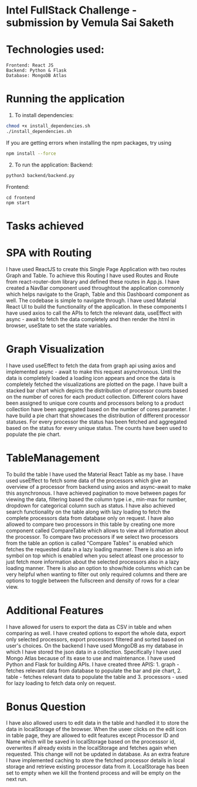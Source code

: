 # Intel FullStack Challenge - submission by Vemula Sai Saketh

# Technologies used:
    Frontend: React JS
    Backend: Python & Flask
    Database: MongoDB Atlas

# Running the application
1. To install dependencies: 
```bash
chmod +x install_dependencies.sh
./install_dependencies.sh
```
If you are getting errors when installing the npm packages, try using 
```bash
npm install --force
```

2. To run the application:
Backend:
```bash
python3 backend/backend.py
```
Frontend:
```frontend
cd frontend
npm start
```

# Tasks achieved

# SPA with Routing
I have used ReactJS to create this Single Page Application with two routes Graph and Table. To achieve this Routing I have used Routes and Route from react-router-dom library and defined these routes in App.js. I have created a NavBar component used throughtout the application commonly which helps navigate to the Graph, Table and this Dashboard component as well. The codebase is simple to navigate through. I have used Material React UI to build the functionality of the application. In these components I have used axios to call the APIs to fetch the relevant data, useEffect with async - await to fetch the data completely and then render the html in browser, useState to set the state variables.

# Graph Visualization
I have used useEffect to fetch the data from graph api using axios and implemented async - await to make this request asynchronous. Until the data is completely loaded a loading icon appears and once the data is completely fetched the visualizations are plotted on the page. I have built a stacked bar chart which depicts the distribution of processor counts based on the number of cores for each product collection. Different colors have been assigned to unique core counts and processors belong to a product collection have been aggregated based on the number of cores parameter. I have build a pie chart that showcases the distribution of different processor statuses. For every processor the status has been fetched and aggregated based on the status for every unique status. The counts have been used to populate the pie chart.

# TableManagement
To build the table I have used the Material React Table as my base. I have used useEffect to fetch some data of the processors which give an overview of a processor from backend using axios and async-await to make this asynchronous. I have achieved pagination to move between pages for viewing the data, filtering based the column type i.e., min-max for number, dropdown for categorical column such as status. I have also achieved search functionality on the table along with lazy loading to fetch the complete processors data from database only on request. I have also allowed to compare two processors in this table by creating one more component called CompareTable which allows to view all information about the processor. To compare two processors if we select two processors from the table an option is called "Compare Tables" is enabled which fetches the requested data in a lazy loading manner. There is also an info symbol on top which is enabled when you select atleast one processor to just fetch more information about the selected processors also in a lazy loading manner. There is also an option to show/hide columns which can be very helpful when wanting to filter out only required columns and there are options to toggle between the fullscreen and density of rows for a clear view.

# Additional Features
I have allowed for users to export the data as CSV in table and when comparing as well. I have created options to export the whole data, export only selected processors, export processors filtered and sorted based on user's choices. On the backend I have used MongoDB as my database in which I have stored the json data in a collection. Specifically I have used Mongo Atlas because of its ease to use and maintenance. I have used Python and Flask for building APIs. I have created three APIS: 1. graph - fetches relevant data from database to populate the bar and pie chart, 2. table - fetches relevant data to populate the table and 3. processors - used for lazy loading to fetch data only on request.

# Bonus Question
I have also allowed users to edit data in the table and handled it to store the data in localStorage of the browser. When the useer clicks on the edit icon in table page, they are allowed to edit features except Processor ID and Name which will be saved in localStorage based on the processsor id, overwrites if already exists in the localStorage and fetches again when requested. This change will not be updated in database. As an extra feature I have implemented caching to store the fetched processor details in local storage and retrieve existing processor data from it. LocalStorage has been set to empty when we kill the frontend process and will be empty on the next run.
